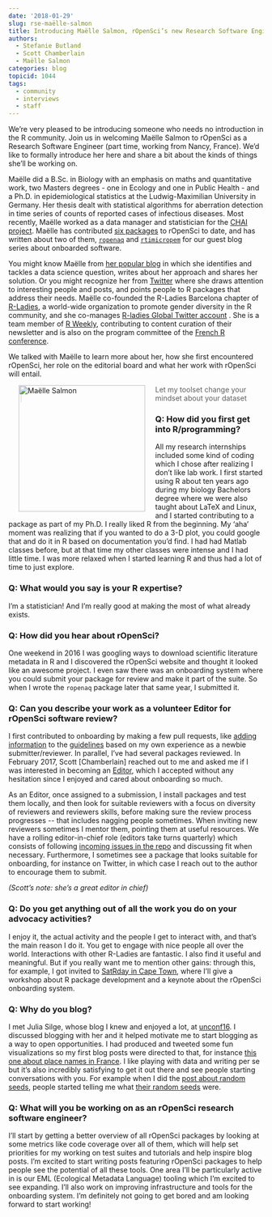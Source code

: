 ```yaml
---
date: '2018-01-29'
slug: rse-maëlle-salmon
title: Introducing Maëlle Salmon, rOpenSci’s new Research Software Engineer
authors:
  - Stefanie Butland
  - Scott Chamberlain
  - Maëlle Salmon
categories: blog
topicid: 1044
tags:
  - community
  - interviews
  - staff
---
```

We’re very pleased to be introducing someone who needs no introduction in the R community. Join us in welcoming Maëlle Salmon to rOpenSci as a Research Software Engineer (part time, working from Nancy, France). We’d like to formally introduce her here and share a bit about the kinds of things she’ll be working on.

Maëlle did a B.Sc. in Biology with an emphasis on maths and quantitative work, two Masters degrees - one in Ecology and one in Public Health -  and a Ph.D. in epidemiological statistics at the Ludwig-Maximilian University in Germany. Her thesis dealt with statistical algorithms for aberration detection in time series of counts of reported cases of infectious diseases. Most recently, Maëlle worked as a data manager and statistician for the [CHAI project](http://www.chaiproject.org/). Maëlle has contributed [six packages](https://github.com/ropensci/onboarding/issues?q=is%3Aissue+author%3Amaelle+is%3Aclosed+label%3Apackage) to rOpenSci to date, and has written about two of them, [`ropenaq`](/blog/2017/02/21/ropenaq/) and [`rtimicropem`](/blog/2017/08/29/rtimicropem/) for our guest blog series about onboarded software.

You might know Maëlle from [her popular blog](https://masalmon.eu/) in which she identifies and tackles a data science question, writes about her approach and shares her solution. Or you might recognize her from [Twitter](https://twitter.com/ma_salmon) where she draws attention to interesting people and posts, and points people to R packages that address their needs. Maëlle co-founded the R-Ladies Barcelona chapter of [R-Ladies](https://rladies.org/), a world-wide organization to promote gender diversity in the R community, and she co-manages [R-ladies Global Twitter account](https://twitter.com/rladiesglobal) . She is a team member of [R Weekly](https://rweekly.org/), contributing to content curation of their newsletter and is also on the program committee of the [French R conference](https://r2018-rennes.sciencesconf.org/).

We talked with Maëlle to learn more about her, how she first encountered rOpenSci, her role on the editorial board and what her work with rOpenSci will entail.

<img src="/img/blog-images/2018-01-29-rse-maelle-salmon/maelle-salmon.jpg" alt="Maëlle Salmon" style="margin: 0px 20px; width: 250px;" align="left">

> Let my toolset change your mindset about your dataset

### Q: How did you first get into R/programming?

All my research internships included some kind of coding which I chose after realizing I don’t like lab work. I first started using R about ten years ago during my biology Bachelors degree where we were also taught about LaTeX and Linux, and I started contributing to a package as part of my Ph.D. I really liked R from the beginning. My ‘aha’ moment was realizing that if you wanted to do a 3-D plot, you could google that and do it in R based on documentation you’d find. I had had Matlab classes before, but at that time my other classes were intense and I had little time. I was more relaxed when I started learning R and thus had a lot of time to just explore.

### Q: What would you say is your R expertise?

I’m a statistician! And I’m really good at making the most of what already exists.

### Q: How did you hear about rOpenSci?

One weekend in 2016 I was googling ways to download scientific literature metadata in R and I discovered the rOpenSci website and thought it looked like an awesome project. I even saw there was an onboarding system where you could submit your package for review and make it part of the suite. So when I wrote the `ropenaq` package later that same year, I submitted it.

### Q: Can you describe your work as a volunteer Editor for rOpenSci software review?

I first contributed to onboarding by making a few pull requests, like [adding information](https://github.com/ropensci/onboarding/pull/59) to the [guidelines](https://github.com/ropensci/onboarding/blob/master/packaging_guide.md) based on my own experience as a newbie submitter/reviewer. In parallel, I’ve had several packages reviewed. In February 2017, Scott [Chamberlain] reached out to me and asked me if I was interested in becoming an [Editor](https://github.com/ropensci/onboarding#-editors-and-reviewers), which I accepted without any hesitation since I enjoyed and cared about onboarding so much.

As an Editor, once assigned to a submission, I install packages and test them locally, and then look for suitable reviewers with a focus on diversity of reviewers and reviewers skills, before making sure the review process progresses -- that includes nagging people sometimes. When inviting new reviewers sometimes I mentor them, pointing them at useful resources. We have a rolling editor-in-chief role (editors take turns quarterly) which consists of following [incoming issues in the repo](https://github.com/ropensci/onboarding/issues) and discussing fit when necessary. Furthermore, I sometimes see a package that looks suitable for onboarding, for instance on Twitter, in which case I reach out to the author to encourage them to submit.

*(Scott’s note: she’s a great editor in chief)*

### Q: Do you get anything out of all the work you do on your advocacy activities?

I enjoy it, the actual activity and the people I get to interact with, and that’s the main reason I do it. You get to engage with nice people all over the world. Interactions with other R-Ladies are fantastic. I also find it useful and meaningful. But if you really want me to mention other gains: through this, for example, I got invited to [SatRday in Cape Town](https://capetown2018.satrdays.org/), where I’ll give a workshop about R package development and a keynote about the rOpenSci onboarding system. 

### Q: Why do you blog?

I met Julia Silge, whose blog I knew and enjoyed a lot, at [unconf16](https://unconf16.ropensci.org/). I discussed blogging with her and it helped motivate me to start blogging as a way to open opportunities. I had produced and tweeted some fun visualizations so my first blog posts were directed to that, for instance [this one about place names in France](https://masalmon.eu/2017/01/24/kervillebourg/). I like playing with data and writing per se but it’s also incredibly satisfying to get it out there and see people starting conversations with you. For example when I did the [post about random seeds](https://www.masalmon.eu/2017/04/12/seeds/), people started telling me what [their random seeds](https://twitter.com/ma_salmon/status/852225247935946753) were.

### Q: What will you be working on as an rOpenSci research software engineer?

I’ll start by getting a better overview of all rOpenSci packages by looking at some metrics like code coverage over all of them, which will help set priorities for my working on test suites and tutorials and help inspire blog posts. I’m excited to start writing posts featuring rOpenSci packages to help people see the potential of all these tools. One area I’ll be particularly active in is our EML (Ecological Metadata Language) tooling which I’m excited to see expanding. I’ll also work on improving infrastructure and tools for the onboarding system. I’m definitely not going to get bored and am looking forward to start working!
